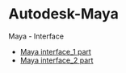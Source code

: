Autodesk-Maya
=============

Maya - Interface

* [Maya interface_1 part](http://www.youtube.com/watch?v=IzZt5XfVKcg)
* [Maya interface_2 part](https://www.youtube.com/watch?v=fr2INOG6kZU&list=PL3A42AF53E34ECE90)
